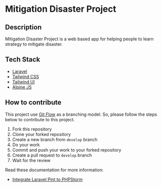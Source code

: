 # Mitigation Disaster Project

## Description
Mitigation Disaster Project is a web based app for helping people to learn strategy to mitigate disaster.

## Tech Stack
- [Laravel](https://laravel.com/)
- [Tailwind CSS](https://tailwindcss.com/)
- [Tailwind UI](https://tailwindui.com/)
- [Alpine JS](https://alpinejs.dev/)

## How to contribute
This project use [Git Flow](https://www.atlassian.com/git/tutorials/comparing-workflows/gitflow-workflow) as a branching model.
So, please follow the steps below to contribute to this project.

1. Fork this repository
2. Clone your forked repository
3. Create a new branch from `develop` branch
4. Do your work
5. Commit and push your work to your forked repository
6. Create a pull request to `develop` branch
7. Wait for the review

Read these documentation for more information:
- [Integrate Laravel Pint to PHPStorm]()
